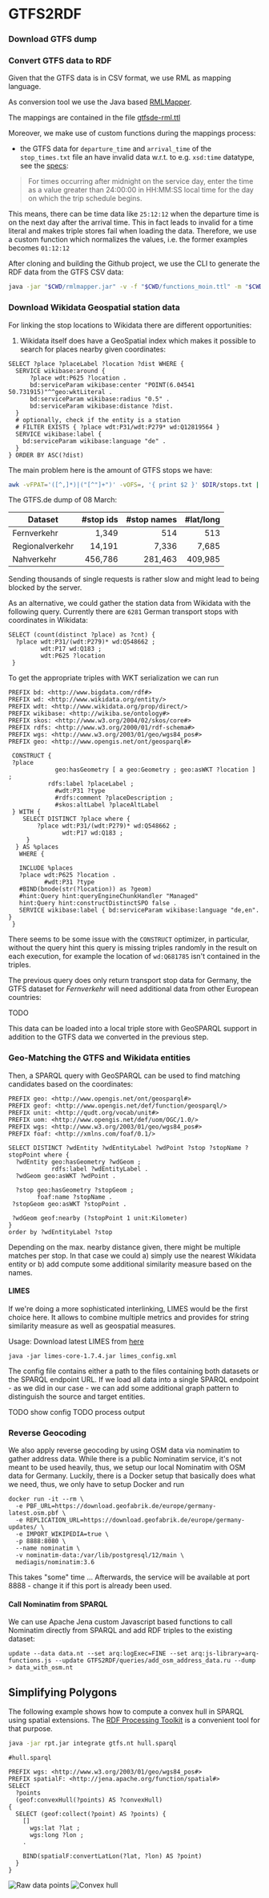 # GTFS2RDF

### Download GTFS dump


### Convert GTFS data to RDF
Given that the GTFS data is in CSV format, we use RML as mapping language.

As conversion tool we use the Java based [RMLMapper](https://github.com/RMLio/rmlmapper-java).

The mappings are contained in the file [gtfsde-rml.ttl](https://github.com/moin-project/GTFS2RDF/blob/main/rml/gtfsde-rml.ttl)

Moreover, we make use of custom functions during the mappings process:
- the GTFS data for `departure_time` and `arrival_time` of the `stop_times.txt` file an have invalid data w.r.t. to e.g. `xsd:time` datatype, see the [specs](https://developers.google.com/transit/gtfs/reference#stop_timestxt):

> For times occurring after midnight on the service day, enter the time as a value greater than 24:00:00 in HH:MM:SS local time for the day on which the trip schedule begins.

This means, there can be time data like `25:12:12` when the departure time is on the next day after the arrival time. This in fact leads to invalid for a time literal and makes triple stores fail when loading the data. Therefore, we use a custom function which normalizes the values, i.e. the former examples becomes `01:12:12`


After cloning and building the Github project, we use the CLI to generate the RDF data from the GTFS CSV data:

```bash
java -jar "$CWD/rmlmapper.jar" -v -f "$CWD/functions_moin.ttl" -m "$CWD/gtfsde-rml2.ttl"

```


### Download Wikidata Geospatial station data

For linking the stop locations to Wikidata there are different opportunities:
1. Wikidata itself does have a GeoSpatial index which makes it possible to search for places nearby given coordinates:

```sparql
SELECT ?place ?placeLabel ?location ?dist WHERE {
  SERVICE wikibase:around { 
      ?place wdt:P625 ?location . 
      bd:serviceParam wikibase:center "POINT(6.04541 50.731915)"^^geo:wktLiteral . 
      bd:serviceParam wikibase:radius "0.5" . 
      bd:serviceParam wikibase:distance ?dist.
  } 
  # optionally, check if the entity is a station
  # FILTER EXISTS { ?place wdt:P31/wdt:P279* wd:Q12819564 }
  SERVICE wikibase:label {
    bd:serviceParam wikibase:language "de" . 
  }
} ORDER BY ASC(?dist)

```

The main problem here is the amount of GTFS stops we have:

```bash
awk -vFPAT='([^,]*)|("[^"]+")' -vOFS=, '{ print $2 }' $DIR/stops.txt | sort -u | wc -l
```
The GTFS.de dump of 08 March:

| Dataset | #stop ids | #stop names | #lat/long |
| --- | ---: | ---: | ---: |
| Fernverkehr | 1,349 | 514 | 513 |
| Regionalverkehr | 14,191 | 7,336 | 7,685 |
| Nahverkehr | 456,786 | 281,463 | 409,985 |

Sending thousands of single requests is rather slow and might lead to being blocked by the server.

As an alternative, we could gather the station data from Wikidata with the following query. Currently there are `6281` German transport stops with coordinates in Wikidata:

```sparql
SELECT (count(distinct ?place) as ?cnt) {
  ?place wdt:P31/(wdt:P279)* wd:Q548662 ;
         wdt:P17 wd:Q183 ;
         wdt:P625 ?location 
 }
```
To get the appropriate triples with WKT serialization we can run

```sparql
PREFIX bd: <http://www.bigdata.com/rdf#>
PREFIX wd: <http://www.wikidata.org/entity/>
PREFIX wdt: <http://www.wikidata.org/prop/direct/>
PREFIX wikibase: <http://wikiba.se/ontology#>
PREFIX skos: <http://www.w3.org/2004/02/skos/core#>
PREFIX rdfs: <http://www.w3.org/2000/01/rdf-schema#>
PREFIX wgs: <http://www.w3.org/2003/01/geo/wgs84_pos#>
PREFIX geo: <http://www.opengis.net/ont/geosparql#>

 CONSTRUCT {
 ?place 
             geo:hasGeometry [ a geo:Geometry ; geo:asWKT ?location ] ;
           rdfs:label ?placeLabel ;
             #wdt:P31 ?type
             #rdfs:comment ?placeDescription ;
             #skos:altLabel ?placeAltLabel
 } WITH {  
    SELECT DISTINCT ?place where {      
    	?place wdt:P31/(wdt:P279)* wd:Q548662 ;            
               wdt:P17 wd:Q183 ;
     }
  } AS %places
   WHERE {
    
   INCLUDE %places
   ?place wdt:P625 ?location .
          #wdt:P31 ?type 
   #BIND(bnode(str(?location)) as ?geom)
   #hint:Query hint:queryEngineChunkHandler "Managed"
   hint:Query hint:constructDistinctSPO false . 
   SERVICE wikibase:label { bd:serviceParam wikibase:language "de,en". }                  
 }

```
There seems to be some issue with the `CONSTRUCT` optimizer, in particular, without the query hint this query is missing triples randomly in the result on each execution, for example the location of `wd:Q681785` isn't contained in the triples. 

The previous query does only return transport stop data for Germany, the GTFS dataset for _Fernverkehr_ will need additional data from other European countries:

TODO

This data can be loaded into a local triple store with GeoSPARQL support in addition to the GTFS data we converted in the previous step.

### Geo-Matching the GTFS and Wikidata entities

Then, a SPARQL query with GeoSPARQL can be used to find matching candidates based on the coordinates:

```sparql
PREFIX geo: <http://www.opengis.net/ont/geosparql#>
PREFIX geof: <http://www.opengis.net/def/function/geosparql/>
PREFIX unit: <http://qudt.org/vocab/unit#>
PREFIX uom: <http://www.opengis.net/def/uom/OGC/1.0/>
PREFIX wgs: <http://www.w3.org/2003/01/geo/wgs84_pos#>
PREFIX foaf: <http://xmlns.com/foaf/0.1/>

SELECT DISTINCT ?wdEntity ?wdEntityLabel ?wdPoint ?stop ?stopName ?stopPoint where {
  ?wdEntity geo:hasGeometry ?wdGeom ;
            rdfs:label ?wdEntityLabel .
  ?wdGeom geo:asWKT ?wdPoint .
  
  ?stop geo:hasGeometry ?stopGeom ;
        foaf:name ?stopName .
 ?stopGeom geo:asWKT ?stopPoint .
 
 ?wdGeom geof:nearby (?stopPoint 1 unit:Kilometer)
}
order by ?wdEntityLabel ?stop
```
Depending on the max. nearby distance given, there might be multiple matches per stop. In that case we could a) simply use the nearest Wikidata entity or b) add compute some additional similarity measure based on the names.

#### LIMES
If we're doing a more sophisticated interlinking, LIMES would be the first choice here. It allows to combine multiple metrics and provides for string similarity measure as well as geospatial measures.

Usage: Download latest LIMES from [here](https://github.com/dice-group/LIMES/releases)

```
java -jar limes-core-1.7.4.jar limes_config.xml
```
The config file contains either a path to the files containing both datasets or the SPARQL endpoint URL. If we load all data into a single SPARQL endpoint  - as we did in our case - we can add some additional graph pattern to distinguish the source and target entities.

TODO show config
TODO process output

### Reverse Geocoding
We also apply reverse geocoding by using OSM data via nominatim to gather address data. While there is a public Nominatim service, it's not meant to be used heavily, thus, we setup our local Nominatim with OSM data for Germany. Luckily, there is a Docker setup that basically does what we need, thus, we only have to setup Docker and run

```
docker run -it --rm \
  -e PBF_URL=https://download.geofabrik.de/europe/germany-latest.osm.pbf \
  -e REPLICATION_URL=https://download.geofabrik.de/europe/germany-updates/ \
  -e IMPORT_WIKIPEDIA=true \
  -p 8888:8080 \
  --name nominatim \
  -v nominatim-data:/var/lib/postgresql/12/main \
  mediagis/nominatim:3.6
```
This takes "some" time ... 
Afterwards, the service will be available at port 8888 - change it if this port is already been used.

#### Call Nominatim from SPARQL
We can use Apache Jena custom Javascript based functions to call Nominatim directly from SPARQL and add RDF triples to the existing dataset:
```
update --data data.nt --set arq:logExec=FINE --set arq:js-library=arq-functions.js --update GTFS2RDF/queries/add_osm_address_data.ru --dump > data_with_osm.nt
```



## Simplifying Polygons

The following example shows how to compute a convex hull in SPARQL using spatial extensions.
The [RDF Processing Toolkit](https://github.com/SmartDataAnalytics/RdfProcessingToolkit/) is a convenient tool for that purpose.


```bash
java -jar rpt.jar integrate gtfs.nt hull.sparql
```

```sparql
#hull.sparql

PREFIX wgs: <http://www.w3.org/2003/01/geo/wgs84_pos#>
PREFIX spatialF: <http://jena.apache.org/function/spatial#>
SELECT
  ?points
  (geof:convexHull(?points) AS ?convexHull)
{
  SELECT (geof:collect(?point) AS ?points) {
    []
      wgs:lat ?lat ;
      wgs:long ?lon ;
    .

    BIND(spatialF:convertLatLon(?lat, ?lon) AS ?point)
  }
}
```

![Raw data points](images/2021-05-07-gtfs.de-international-railways-raw.png)
![Convex hull](images/2021-05-07-gtfs.de-international-railways-convex-hull.png)

